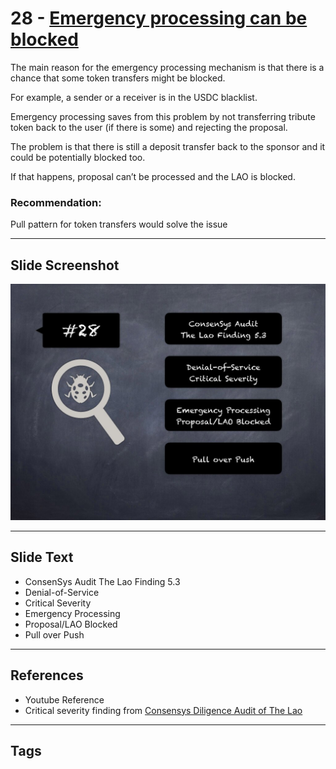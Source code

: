 
# 28 - [Emergency processing can be blocked](./Emergency%20processing%20can%20be%20blocked.md)

The main reason for the emergency processing mechanism is that there is a chance that some token transfers might be blocked. 

For example, a sender or a receiver is in the USDC blacklist. 

Emergency processing saves from this problem by not transferring tribute token back to the user (if there is some) and rejecting the proposal. 

The problem is that there is still a deposit transfer back to the sponsor and it could be potentially blocked too. 

If that happens, proposal can’t be processed and the LAO is blocked.

### Recommendation:
Pull pattern for token transfers would solve the issue
___
## Slide Screenshot
![028.jpg](../../images/7.%20Audit%20Findings%20101/028.jpg)
___
## Slide Text
- ConsenSys Audit The Lao Finding 5.3
- Denial-of-Service
- Critical Severity
- Emergency Processing
- Proposal/LAO Blocked
- Pull over Push
___
## References
- Youtube Reference
- Critical severity finding from [Consensys Diligence Audit of The Lao](https://consensys.net/diligence/audits/2020/01/the-lao)
___
## Tags
